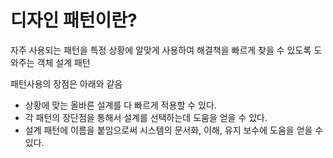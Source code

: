 # 디자인 패턴이란?

자주 사용되는 패턴을 특정 상황에 알맞게 사용하여 해결책을 빠르게 찾을 수 있도록 도와주는 객체 설계 패턴

패턴사용의 장점은 아래와 같음

* 상황에 맞는 올바른 설계를 다 빠르게 적용할 수 있다.
* 각 패턴의 장단점을 통해서 설계를 선택하는데 도움을 얻을 수 있다.
* 설계 패턴에 이름을 붙임으로써 시스템의 문서화, 이해, 유지 보수에 도움을 얻을 수 있다.